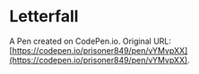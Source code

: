 # Letterfall

A Pen created on CodePen.io. Original URL: [https://codepen.io/prisoner849/pen/vYMvpXX](https://codepen.io/prisoner849/pen/vYMvpXX).

